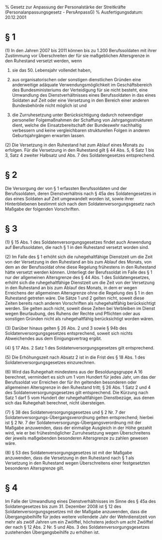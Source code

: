 % Gesetz zur Anpassung der Personalstärke der Streitkräfte  (Personalanpassungsgesetz - PersAnpassG)
% Ausfertigungsdatum: 20.12.2001
 
# § 1

(1) In den Jahren 2007 bis 2011 können bis zu 1.200 Berufssoldaten mit ihrer Zustimmung vor Überschreiten der für sie maßgeblichen Altersgrenze in den Ruhestand versetzt werden, wenn

1. sie das 50. Lebensjahr vollendet haben,

2. aus organisatorischen oder sonstigen dienstlichen Gründen eine anderweitige adäquate Verwendungsmöglichkeit im Geschäftsbereich des Bundesministeriums der Verteidigung für sie nicht besteht, eine Umwandlung des Dienstverhältnisses eines Berufssoldaten in das eines Soldaten auf Zeit oder eine Versetzung in den Bereich einer anderen Bundesbehörde nicht möglich ist und

3. die Zurruhesetzung unter Berücksichtigung dadurch notwendiger personeller Folgemaßnahmen der Schaffung von Jahrgangsstrukturen dient, welche die Einsatzbereitschaft der Bundeswehr nachhaltig verbessern und keine vergleichbaren strukturellen Folgen in anderen Geburtsjahrgängen erwarten lassen.

(2) Die Versetzung in den Ruhestand hat zum Ablauf eines Monats zu erfolgen. Für die Versetzung in den Ruhestand gilt § 44 Abs. 5, 6 Satz 1 bis 3, Satz 4 zweiter Halbsatz und Abs. 7 des Soldatengesetzes entsprechend.

# § 2

Die Versorgung der von § 1 erfassten Berufssoldaten und der Berufssoldaten, deren Dienstverhältnis nach § 45a des Soldatengesetzes in das eines Soldaten auf Zeit umgewandelt worden ist, sowie ihrer Hinterbliebenen bestimmt sich nach dem Soldatenversorgungsgesetz nach Maßgabe der folgenden Vorschriften.

# § 3

(1) § 15 Abs. 1 des Soldatenversorgungsgesetzes findet auch Anwendung auf Berufssoldaten, die nach § 1 in den Ruhestand versetzt worden sind.

(2) Im Falle des § 1 erhöht sich die ruhegehaltfähige Dienstzeit um die Zeit von der Versetzung in den Ruhestand an bis zum Ablauf des Monats, von dem an der Berufssoldat ohne diese Regelung frühestens in den Ruhestand hätte versetzt werden können. Unterliegt der Berufssoldat im Falle des § 1 nur der allgemeinen Altersgrenze des § 44 Abs. 1 des Soldatengesetzes, erhöht sich die ruhegehaltfähige Dienstzeit um die Zeit von der Versetzung in den Ruhestand an bis zum Ablauf des Monats, in dem er wegen Erreichens der allgemeinen Altersgrenze ohne die Regelung des § 1 in den Ruhestand getreten wäre. Die Sätze 1 und 2 gelten nicht, soweit diese Zeiten bereits nach anderen Vorschriften als ruhegehaltfähig berücksichtigt werden. Sie gelten auch nicht, soweit diese Zeiten bei Verbleiben im Dienst wegen Beurlaubung, des Ruhens der Rechte und Pflichten oder aus sonstigen Gründen nicht als ruhegehaltfähig berücksichtigt worden wären.

(3) Darüber hinaus gelten § 26 Abs. 2 und 3 sowie § 94b des Soldatenversorgungsgesetzes entsprechend, soweit sich nichts Abweichendes aus dem Einigungsvertrag ergibt.

(4) § 17 Abs. 2 Satz 1 des Soldatenversorgungsgesetzes gilt entsprechend.

(5) Die Erhöhungszeit nach Absatz 2 ist in die Frist des § 18 Abs. 1 des Soldatenversorgungsgesetzes einzurechnen.

(6) Wird das Ruhegehalt mindestens aus der Besoldungsgruppe A 16 berechnet, vermindert es sich um 1 vom Hundert für jedes Jahr, um das der Berufssoldat vor Erreichen der für ihn geltenden besonderen oder allgemeinen Altersgrenze in den Ruhestand tritt; § 26 Abs. 1 Satz 2 und 4 des Soldatenversorgungsgesetzes gilt entsprechend. Die Kürzung nach Satz 1 darf 5 vom Hundert der ruhegehaltfähigen Dienstbezüge, aus denen sich das Ruhegehalt berechnet, nicht übersteigen.

(7) § 38 des Soldatenversorgungsgesetzes und § 2 Nr. 7 der Soldatenversorgungs-Übergangsverordnung gelten entsprechend; hierbei ist § 2 Nr. 7 der Soldatenversorgungs-Übergangsverordnung mit der Maßgabe anzuwenden, dass der einmalige Ausgleich in der Höhe gezahlt wird, wie er bei frühestmöglicher Zurruhesetzung wegen Überschreitens der jeweils maßgebenden besonderen Altersgrenze zu zahlen gewesen wäre.

(8) § 53 des Soldatenversorgungsgesetzes ist mit der Maßgabe anzuwenden, dass die Versetzung in den Ruhestand nach § 1 als Versetzung in den Ruhestand wegen Überschreitens einer festgesetzten besonderen Altersgrenze gilt.

# § 4

Im Falle der Umwandlung eines Dienstverhältnisses im Sinne des § 45a des Soldatengesetzes bis zum 31. Dezember 2008 ist § 12 des Soldatenversorgungsgesetzes mit der Maßgabe anzuwenden, dass die Übergangsbeihilfe für jedes weitere vollendete Jahr der Wehrdienstzeit von mehr als zwölf Jahren um ein Zwölftel, höchstens jedoch um acht Zwölftel der nach § 12 Abs. 2 Nr. 5 und Abs. 3 des Soldatenversorgungsgesetzes zustehenden Übergangsbeihilfe zu erhöhen ist.
